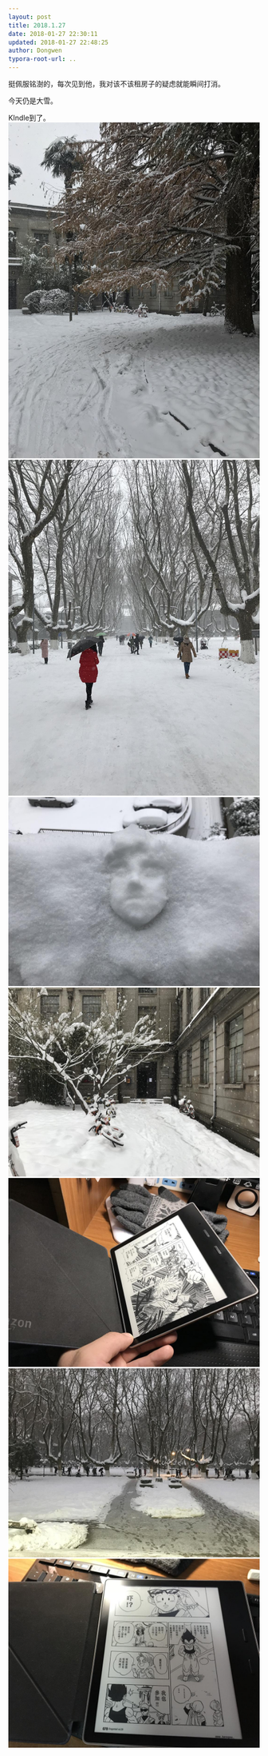 ```yaml
---
layout: post
title: 2018.1.27
date: 2018-01-27 22:30:11
updated: 2018-01-27 22:48:25
author: Dongwen
typora-root-url: ..
---
```




挺佩服铭澍的，每次见到他，我对该不该租房子的疑虑就能瞬间打消。

今天仍是大雪。

KIndle到了。       ![](/img/in-post/x48233921.jpg)
![](/img/in-post/x48233915.jpg)
![](/img/in-post/x48233917.jpg)
![](/img/in-post/x48233911.jpg)
![](/img/in-post/x48234120.jpg)
![](/img/in-post/x48233922.jpg)
![](/img/in-post/x48234122.jpg)
